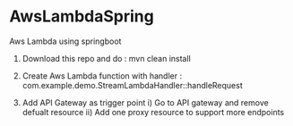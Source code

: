 # AwsLambdaSpring
Aws Lambda using springboot

1) Download this repo and do : mvn clean install

2) Create Aws Lambda function with handler : com.example.demo.StreamLambdaHandler::handleRequest

3) Add API Gateway as trigger point 
    i) Go to API gateway and remove defualt resource
    ii) Add one proxy resource to support more  endpoints
    
    
